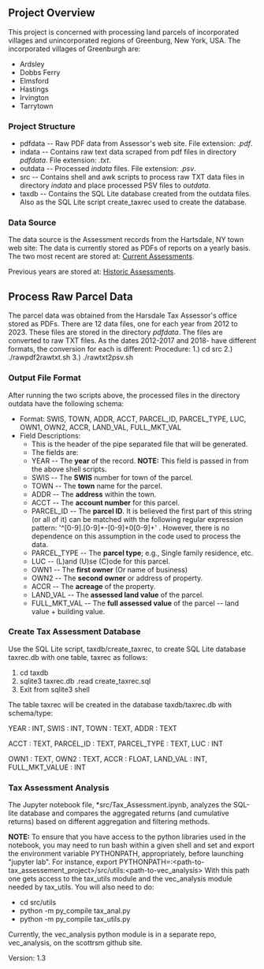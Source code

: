 ## Project Overview
This project is concerned with processing land parcels of incorporated villages and unincorporated regions of Greenburg, New York, USA.
The incorporated villages of Greenburgh are:
- Ardsley
- Dobbs Ferry
- Elmsford
- Hastings
- Irvington
- Tarrytown

### Project Structure
- pdfdata -- Raw PDF data from Assessor's web site. File extension: *.pdf*.
- indata  -- Contains raw text data scraped from pdf files in directory *pdfdata*. File extension: *.txt*.
- outdata -- Processed *indata* files. File extension: *.psv*. 
- src     -- Contains shell and awk scripts to process raw TXT data files in directory *indata*
             and place processed PSV files to *outdata*.
- taxdb   -- Contains the SQL Lite database created from the outdata files.
             Also as the SQL Lite script create_taxrec used to create the database.



### Data Source
The data source is the Assessment records from the Hartsdale, NY town web site:
The data is currently stored as PDFs of reports on a yearly basis. The two most recent 
are stored at: [Current Assessments](https://www.greenburghny.com/169/Assessment-Rolls).

Previous years are stored at: [Historic Assessments](https://www.greenburghny.com/604/Past-Assessment-Rolls).

## Process Raw Parcel Data
The parcel data was obtained from the Harsdale Tax Assessor's office stored as PDFs.
There are 12 data files, one for each year from 2012 to 2023.
These files are stored in the directory *pdfdata*.
The files are converted to raw TXT files. As the dates 2012-2017 and 2018- have different 
formats, the conversion for each is different:
Procedure:
1.) cd src
2.) ./rawpdf2rawtxt.sh
3.) ./rawtxt2psv.sh

### Output File Format
After running the two scripts above, 
the processed files in the directory outdata have the following schema:

- Format:  SWIS, TOWN, ADDR, ACCT, PARCEL_ID, PARCEL_TYPE, LUC, OWN1, OWN2, ACCR, LAND_VAL, FULL_MKT_VAL 
- Field Descriptions:
    - This is the header of the pipe separated file that will be generated.
    - The fields are:
    - YEAR          -- The **year** of the record. **NOTE:** This field is passed in from the above shell scripts.
    - SWIS          -- The **SWIS** number for town of the parcel.
    - TOWN          -- The **town** name for the parcel.
    - ADDR          -- The **address** within the town.
    - ACCT          -- The **account number** for this parcel.
    - PARCEL_ID     -- The **parcel ID**. It is believed the first part of this string (or all of it) can be 
                       matched with the following regular expression pattern: '^[0-9]\.[0-9]+-[0-9]+0[0-9]+' .
                       However, there is no dependence on this assumption in the code used to process the data.
    - PARCEL_TYPE   -- The **parcel type**; e.g., Single family residence, etc.
    - LUC           -- (L)and (U)se (C)ode for this parcel.
    - OWN1          -- The **first owner** (Or name of business)
    - OWN2          -- The **second owner** or address of property.
    - ACCR          -- The **acreage** of the property.
    - LAND_VAL      -- The **assessed land value** of the parcel.
    - FULL_MKT_VAL  -- The **full assessed value** of the parcel -- land value + building value.

### Create Tax Assessment Database
Use the SQL Lite script, taxdb/create_taxrec, to create SQL Lite database taxrec.db with one table, taxrec
as follows:
1. cd taxdb
2. sqlite3 taxrec.db
   .read create_taxrec.sql
3. Exit from sqlite3 shell

The table taxrec will be created in the database taxdb/taxrec.db with schema/type: 

YEAR : INT, SWIS : INT, TOWN : TEXT, ADDR : TEXT

ACCT : TEXT, PARCEL_ID : TEXT, PARCEL_TYPE : TEXT, LUC : INT

OWN1 : TEXT, OWN2 : TEXT, ACCR : FLOAT, LAND_VAL : INT, FULL_MKT_VALUE : INT


### Tax Assessment Analysis
The Jupyter notebook file, *src/Tax_Assessment.ipynb, analyzes the SQL-lite database and compares
the aggregated returns (and cumulative returns) based on different aggregation and filtering methods.

**NOTE:** To ensure that you have access to the python libraries used in the notebook, you may 
need to run bash within a given shell and set and export the environment variable
PYTHONPATH, appropriately, before launching "jupyter lab".
For instance, export PYTHONPATH=<existing-python-path>:<path-to-tax_assessement_project>/src/utils:<path-to-vec_analysis>
With this path one gets access to the tax_utils module and the vec_analysis module needed by tax_utils.
You will also need to do: 
- cd src/utils
- python -m py_compile tax_anal.py
- python -m py_compile tax_utils.py

Currently, the vec_analysis python module is in a separate repo, vec_analysis, on the scottrsm github site.


Version: 1.3

